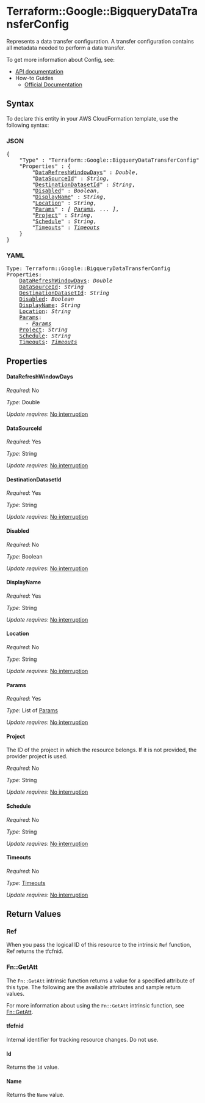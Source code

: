 # Terraform::Google::BigqueryDataTransferConfig

Represents a data transfer configuration. A transfer configuration
contains all metadata needed to perform a data transfer.


To get more information about Config, see:

* [API documentation](https://cloud.google.com/bigquery/docs/reference/datatransfer/rest/v1/projects.locations.transferConfigs/create)
* How-to Guides
    * [Official Documentation](https://cloud.google.com/bigquery/docs/reference/datatransfer/rest/)

## Syntax

To declare this entity in your AWS CloudFormation template, use the following syntax:

### JSON

<pre>
{
    "Type" : "Terraform::Google::BigqueryDataTransferConfig",
    "Properties" : {
        "<a href="#datarefreshwindowdays" title="DataRefreshWindowDays">DataRefreshWindowDays</a>" : <i>Double</i>,
        "<a href="#datasourceid" title="DataSourceId">DataSourceId</a>" : <i>String</i>,
        "<a href="#destinationdatasetid" title="DestinationDatasetId">DestinationDatasetId</a>" : <i>String</i>,
        "<a href="#disabled" title="Disabled">Disabled</a>" : <i>Boolean</i>,
        "<a href="#displayname" title="DisplayName">DisplayName</a>" : <i>String</i>,
        "<a href="#location" title="Location">Location</a>" : <i>String</i>,
        "<a href="#params" title="Params">Params</a>" : <i>[ <a href="params.md">Params</a>, ... ]</i>,
        "<a href="#project" title="Project">Project</a>" : <i>String</i>,
        "<a href="#schedule" title="Schedule">Schedule</a>" : <i>String</i>,
        "<a href="#timeouts" title="Timeouts">Timeouts</a>" : <i><a href="timeouts.md">Timeouts</a></i>
    }
}
</pre>

### YAML

<pre>
Type: Terraform::Google::BigqueryDataTransferConfig
Properties:
    <a href="#datarefreshwindowdays" title="DataRefreshWindowDays">DataRefreshWindowDays</a>: <i>Double</i>
    <a href="#datasourceid" title="DataSourceId">DataSourceId</a>: <i>String</i>
    <a href="#destinationdatasetid" title="DestinationDatasetId">DestinationDatasetId</a>: <i>String</i>
    <a href="#disabled" title="Disabled">Disabled</a>: <i>Boolean</i>
    <a href="#displayname" title="DisplayName">DisplayName</a>: <i>String</i>
    <a href="#location" title="Location">Location</a>: <i>String</i>
    <a href="#params" title="Params">Params</a>: <i>
      - <a href="params.md">Params</a></i>
    <a href="#project" title="Project">Project</a>: <i>String</i>
    <a href="#schedule" title="Schedule">Schedule</a>: <i>String</i>
    <a href="#timeouts" title="Timeouts">Timeouts</a>: <i><a href="timeouts.md">Timeouts</a></i>
</pre>

## Properties

#### DataRefreshWindowDays

_Required_: No

_Type_: Double

_Update requires_: [No interruption](https://docs.aws.amazon.com/AWSCloudFormation/latest/UserGuide/using-cfn-updating-stacks-update-behaviors.html#update-no-interrupt)

#### DataSourceId

_Required_: Yes

_Type_: String

_Update requires_: [No interruption](https://docs.aws.amazon.com/AWSCloudFormation/latest/UserGuide/using-cfn-updating-stacks-update-behaviors.html#update-no-interrupt)

#### DestinationDatasetId

_Required_: Yes

_Type_: String

_Update requires_: [No interruption](https://docs.aws.amazon.com/AWSCloudFormation/latest/UserGuide/using-cfn-updating-stacks-update-behaviors.html#update-no-interrupt)

#### Disabled

_Required_: No

_Type_: Boolean

_Update requires_: [No interruption](https://docs.aws.amazon.com/AWSCloudFormation/latest/UserGuide/using-cfn-updating-stacks-update-behaviors.html#update-no-interrupt)

#### DisplayName

_Required_: Yes

_Type_: String

_Update requires_: [No interruption](https://docs.aws.amazon.com/AWSCloudFormation/latest/UserGuide/using-cfn-updating-stacks-update-behaviors.html#update-no-interrupt)

#### Location

_Required_: No

_Type_: String

_Update requires_: [No interruption](https://docs.aws.amazon.com/AWSCloudFormation/latest/UserGuide/using-cfn-updating-stacks-update-behaviors.html#update-no-interrupt)

#### Params

_Required_: Yes

_Type_: List of <a href="params.md">Params</a>

_Update requires_: [No interruption](https://docs.aws.amazon.com/AWSCloudFormation/latest/UserGuide/using-cfn-updating-stacks-update-behaviors.html#update-no-interrupt)

#### Project

The ID of the project in which the resource belongs.
If it is not provided, the provider project is used.

_Required_: No

_Type_: String

_Update requires_: [No interruption](https://docs.aws.amazon.com/AWSCloudFormation/latest/UserGuide/using-cfn-updating-stacks-update-behaviors.html#update-no-interrupt)

#### Schedule

_Required_: No

_Type_: String

_Update requires_: [No interruption](https://docs.aws.amazon.com/AWSCloudFormation/latest/UserGuide/using-cfn-updating-stacks-update-behaviors.html#update-no-interrupt)

#### Timeouts

_Required_: No

_Type_: <a href="timeouts.md">Timeouts</a>

_Update requires_: [No interruption](https://docs.aws.amazon.com/AWSCloudFormation/latest/UserGuide/using-cfn-updating-stacks-update-behaviors.html#update-no-interrupt)

## Return Values

### Ref

When you pass the logical ID of this resource to the intrinsic `Ref` function, Ref returns the tfcfnid.

### Fn::GetAtt

The `Fn::GetAtt` intrinsic function returns a value for a specified attribute of this type. The following are the available attributes and sample return values.

For more information about using the `Fn::GetAtt` intrinsic function, see [Fn::GetAtt](https://docs.aws.amazon.com/AWSCloudFormation/latest/UserGuide/intrinsic-function-reference-getatt.html).

#### tfcfnid

Internal identifier for tracking resource changes. Do not use.

#### Id

Returns the <code>Id</code> value.

#### Name

Returns the <code>Name</code> value.

